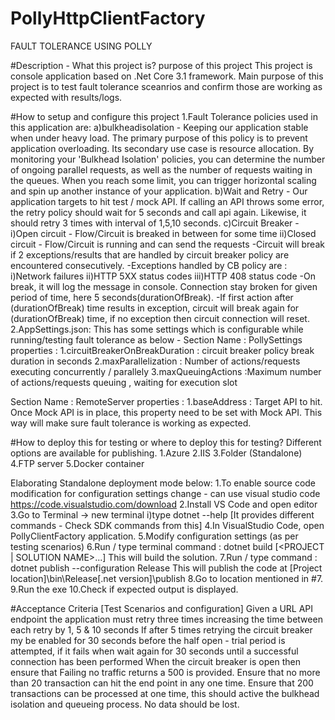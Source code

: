 # PollyHttpClientFactory
FAULT TOLERANCE USING POLLY

#Description - What this project is? purpose of this project
This project is console application based on .Net Core 3.1 framework.
Main purpose of this project is to test fault tolerance sceanrios and confirm those are working as expected with results/logs.

#How to setup and configure this project
1.Fault Tolerance policies used in this application are:
	a)bulkheadisolation - Keeping our application stable when under heavy load.
	The primary purpose of this policy is to prevent application overloading. Its secondary use case is resource allocation.
	By monitoring your 'Bulkhead Isolation' policies, you can determine the number of ongoing parallel requests, as well as the number of requests waiting in the queues. 
	When you reach some limit, you can trigger horizontal scaling and spin up another instance of your application.
	b)Wait and Retry - Our application targets to hit test / mock API. If calling an API throws some error, the retry policy should wait for 5 seconds and call api
	again. Likewise, it should retry 3 times with interval of 1,5,10 seconds.
	c)Circuit Breaker - 
		i)Open circuit - Flow/Circuit is breaked in between for some time
		ii)Closed circuit - Flow/Circuit is running and can send the requests
	-Circuit will break if 2 exceptions/results that are handled by circuit breaker policy are encountered consecutively.
	-Exceptions handled by CB policy are :
	i)Network failures
	ii)HTTP 5XX status codes
	iii)HTTP 408 status code
	-On break, it will log the message in console. Connection stay broken for given period of time, here 5 seconds(durationOfBreak).
	-If first action after (durationOfBreak) time results in exception, circuit will break again for (durationOfBreak) time, if no exception then circuit connection will reset.
2.AppSettings.json:
This has some settings which is configurable while running/testing fault tolerance as below -
Section Name : PollySettings
properties :
1.circuitBreakerOnBreakDuration : circuit breaker policy break duration in seconds
2.maxParallelization : Number of actions/requests executing concurrently / parallely
3.maxQueuingActions :Maximum number of actions/requests queuing , waiting for execution slot

Section Name : RemoteServer
properties :
1.baseAddress : Target API to hit. Once Mock API is in place, this property need to be set with Mock API.
This way will make sure fault tolerance is working as expected.

#How to deploy this for testing or where to deploy this for testing?
Different options are available for publishing.
1.Azure
2.IIS
3.Folder (Standalone)
4.FTP server
5.Docker container

Elaborating Standalone deployment mode below:
1.To enable source code modification for configuration settings change - can use visual studio code
https://code.visualstudio.com/download
2.Install VS Code and open editor
3.Go to Terminal -> new terminal 
	i)type dotnet --help [It provides different commands - Check SDK commands from this]
4.In VisualStudio Code, open PollyClientFactory application. 
5.Modify configuration settings (as per testing scenarios)
6.Run / type terminal command : dotnet build [<PROJECT | SOLUTION NAME>...]
This will build the solution.
7.Run / type command : dotnet publish --configuration Release
This will publish the code at [Project location]\bin\Release\[.net version]\publish
8.Go to location mentioned in #7.
9.Run the exe
10.Check if expected output is displayed.


#Acceptance Criteria [Test Scenarios and configuration]
Given a URL API endpoint the application must retry three times increasing the time between each retry by 1, 5 & 10 seconds
If after 5 times retrying the circuit breaker my be enabled for 30 seconds before the half open - trial period is attempted, if it fails when wait again for 30 seconds until a successful connection has been performed
When the circuit breaker is open then ensure that Failing no traffic returns a 500 is provided.
Ensure that no more than 20 transaction can hit the end point in any one time.
Ensure that 200 transactions can be processed at one time, this should active the bulkhead isolation and queueing process.
No data should be lost.